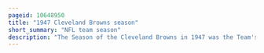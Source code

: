 ```yaml
---
pageid: 10648950
title: "1947 Cleveland Browns season"
short_summary: "NFL team season"
description: "The Season of the Cleveland Browns in 1947 was the Team's second in the all-american Football Conference. Cleveland ended the Year with a 1211 Record winning the western Division and the aafc Championship for the second straight Year. As in 1946, Quarterback Otto Graham led an offensive Attack that featured fullback Marion Motley, ends Dante Lavelli, and Mac Speedie."
---
```

